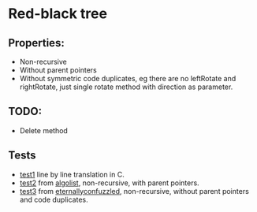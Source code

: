 # Red-black tree

## Properties:
  - Non-recursive
  - Without parent pointers
  - Without symmetric code duplicates, eg there are no leftRotate and rightRotate, just single rotate method with direction as parameter.

## TODO:
  - Delete method

## Tests
  - [test1](https://github.com/freepk/redblack/blob/master/test/test1.c) line by line translation in C.
  - [test2](https://github.com/freepk/redblack/blob/master/test/test2.c) from [algolist](http://algolist.manual.ru), non-recursive, with parent pointers.
  - [test3](https://github.com/freepk/redblack/blob/master/test/test3.c) from  [eternallyconfuzzled](http://www.eternallyconfuzzled.com/tuts/datastructures/jsw_tut_rbtree.aspx), non-recursive, without parent pointers and code duplicates.
